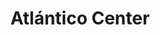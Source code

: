 ---
title: "Atlántico Center"
url: /ciudad-guayana-puerto-ordaz/atlantico-center/
shop: supermercado
---